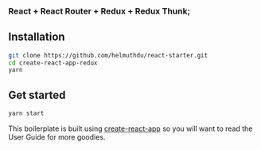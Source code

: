 ### React + React Router + Redux + Redux Thunk; 


## Installation

```bash
git clone https://github.com/helmuthdu/react-starter.git
cd create-react-app-redux
yarn
```

## Get started

```bash
yarn start
```

This boilerplate is built using [create-react-app](https://github.com/facebookincubator/create-react-app) so you will want to read the User Guide for more goodies.
